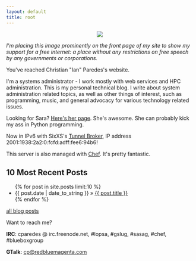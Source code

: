 ```yaml
---
layout: default
title: root
---
```


<center><a href="https://www.eff.org/pages/say-no-to-online-censorship"><img src="https://www.eff.org/files/filenode/white_no_censorship_button.png"></a></center>

*I'm placing this image prominently on the front page of my site to show my support for a free internet: a place without any restrictions on free speech by any governments or corporations.*

You've reached Christian "Ian" Paredes's website.

I'm a systems administrator - I work mostly with web services and HPC administration.
This is my personal technical blog.  I write about system administration related
topics, as well as other things of interest, such as programming, music, and general
advocacy for various technology related issues.

Looking for Sara?  [Here's her page].  She's awesome.  She can probably kick
my ass in Python programming.

Now in IPv6 with SixXS's [Tunnel Broker](http://sixxs.net), IP address 2001:1938:2a2:0:fcfd:adff:fee6:94b6!

This server is also managed with [Chef](http://opscode.com).  It's pretty fantastic.

10 Most Recent Posts
--------------------

<ul>
{% for post in site.posts limit:10 %}
  <li><span>{{ post.date | date_to_string }}</span> &raquo; <a href="{{ post.url }}">{{ post.title }}</a></li>
{% endfor %}
</ul>

[all blog posts]

Want to reach me?

**IRC**: cparedes @ irc.freenode.net, #lopsa, #gslug, #sasag, #chef, #blueboxgroup

**GTalk**: cp@redbluemagenta.com

[Blue Box Group]: http://bluebox.net
[all blog posts]: /archive.html
[Here's her page]: http://sara.redbluemagenta.com/
